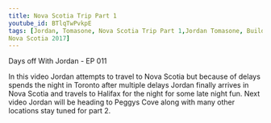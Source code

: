 ```yaml
---
title: Nova Scotia Trip Part 1
youtube_id: BTlqTwPvkpE
tags: [Jordan, Tomasone, Nova Scotia Trip Part 1,Jordan Tomasone, Building A Better Self, building, better, self, self help, help, tips, Personal Development, flight delays, Toronto, travel vlogging, traveling to Nova Scotia, Nova Scotia, life vlogs, travel vlogs, vlogging, Airport delays, crappy motels, motels, nova scotia night life, nova scotia bars, stillwells, Still Wells Bar, Traveling with Jordan, Canada, Nova Scotia, Halifax, Days off With Jordan, DOWJ, Positive traveling, positivity
Nova Scotia 2017]
---
```

Days off With Jordan - EP 011

In this video Jordan attempts to travel to Nova Scotia but because of delays spends the night in Toronto after multiple delays Jordan finally arrives in Nova Scotia and travels to Halifax for the night for some late night fun. Next video Jordan will be heading to Peggys Cove along with many other locations stay tuned for part 2.
